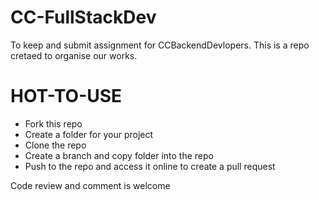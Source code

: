 # CC-FullStackDev
To keep and submit assignment for CCBackendDevlopers.
This is a repo cretaed to organise our works.

# HOT-TO-USE
- Fork this repo
- Create a folder for your project
- Clone the repo
- Create a branch and copy folder into the repo
- Push to the repo and access it online to create a pull request

Code review and comment is welcome
